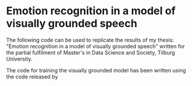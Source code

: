 # Emotion recognition in a model of visually grounded speech

The following code can be used to replicate the results of my thesis: "Emotion recognition in a model of visually grounded speech" written for the partial fulfilment of Master's in Data Science and Society, Tilburg University.

The code for training the visually grounded model has been written using the code released by 
